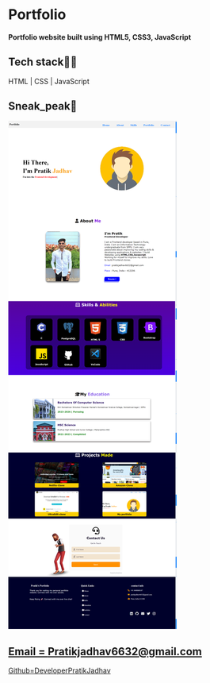 # Portfolio
<h4>Portfolio website built using HTML5, CSS3, JavaScript</h4>
<h2>Tech stack👨‍🏫</h2>
<p>HTML | CSS | JavaScript</p>
<h2>Sneak_peak🙈</h2>
<img src="Assets/sneak-peak.png">

<a href="mailto:pratikjadhav6632@gmail.com"> <h2>Email = Pratikjadhav6632@gmail.com</h2> </a>
<a href="https://github.com/DevloperPratikjadhav">Github=DeveloperPratikJadhav</a>
